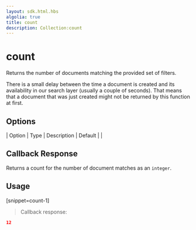 ```yaml
---
layout: sdk.html.hbs
algolia: true
title: count
description: Collection:count
---
```


  

# count
Returns the number of documents matching the provided set of filters.

<aside class="notice">
There is a small delay between the time a document is created and its availability in our search layer (usually a couple of seconds). That means that a document that was just created might not be returned by this function at first.
</aside>


## Options

| Option | Type | Description | Default |
|
## Callback Response

Returns a count for the number of document matches as an ``integer``.

## Usage

[snippet=count-1]
> Callback response:

```json
12
```